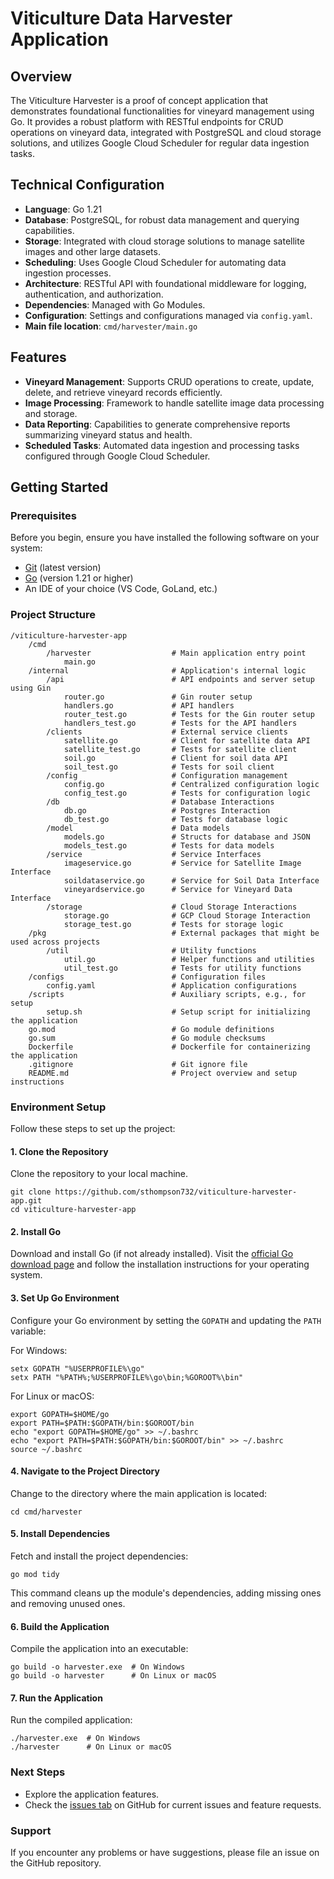 # Viticulture Data Harvester Application

## Overview

The Viticulture Harvester is a proof of concept application that demonstrates foundational functionalities for vineyard management using Go. It provides a robust platform with RESTful endpoints for CRUD operations on vineyard data, integrated with PostgreSQL and cloud storage solutions, and utilizes Google Cloud Scheduler for regular data ingestion tasks.

## Technical Configuration

- **Language**: Go 1.21
- **Database**: PostgreSQL, for robust data management and querying capabilities.
- **Storage**: Integrated with cloud storage solutions to manage satellite images and other large datasets.
- **Scheduling**: Uses Google Cloud Scheduler for automating data ingestion processes.
- **Architecture**: RESTful API with foundational middleware for logging, authentication, and authorization.
- **Dependencies**: Managed with Go Modules.
- **Configuration**: Settings and configurations managed via `config.yaml`.
- **Main file location**: `cmd/harvester/main.go`

## Features

- **Vineyard Management**: Supports CRUD operations to create, update, delete, and retrieve vineyard records efficiently.
- **Image Processing**: Framework to handle satellite image data processing and storage.
- **Data Reporting**: Capabilities to generate comprehensive reports summarizing vineyard status and health.
- **Scheduled Tasks**: Automated data ingestion and processing tasks configured through Google Cloud Scheduler.

## Getting Started

### Prerequisites

Before you begin, ensure you have installed the following software on your system:

- [Git](https://git-scm.com/downloads) (latest version)
- [Go](https://go.dev/dl/) (version 1.21 or higher)
- An IDE of your choice (VS Code, GoLand, etc.)

### Project Structure

```text
/viticulture-harvester-app
    /cmd
        /harvester                  # Main application entry point
            main.go
    /internal                       # Application's internal logic
        /api                        # API endpoints and server setup using Gin
            router.go               # Gin router setup
            handlers.go             # API handlers
            router_test.go          # Tests for the Gin router setup
            handlers_test.go        # Tests for the API handlers
        /clients                    # External service clients
            satellite.go            # Client for satellite data API
            satellite_test.go       # Tests for satellite client
            soil.go                 # Client for soil data API
            soil_test.go            # Tests for soil client
        /config                     # Configuration management
            config.go               # Centralized configuration logic
            config_test.go          # Tests for configuration logic
        /db                         # Database Interactions
            db.go                   # Postgres Interaction
            db_test.go              # Tests for database logic
        /model                      # Data models
            models.go               # Structs for database and JSON
            models_test.go          # Tests for data models
        /service                    # Service Interfaces
            imageservice.go         # Service for Satellite Image Interface
            soildataservice.go      # Service for Soil Data Interface
            vineyardservice.go      # Service for Vineyard Data Interface
        /storage                    # Cloud Storage Interactions
            storage.go              # GCP Cloud Storage Interaction
            storage_test.go         # Tests for storage logic
    /pkg                            # External packages that might be used across projects
        /util                       # Utility functions
            util.go                 # Helper functions and utilities
            util_test.go            # Tests for utility functions
    /configs                        # Configuration files
        config.yaml                 # Application configurations
    /scripts                        # Auxiliary scripts, e.g., for setup
        setup.sh                    # Setup script for initializing the application
    go.mod                          # Go module definitions
    go.sum                          # Go module checksums
    Dockerfile                      # Dockerfile for containerizing the application
    .gitignore                      # Git ignore file
    README.md                       # Project overview and setup instructions
```

### Environment Setup

Follow these steps to set up the project:

#### 1. Clone the Repository

Clone the repository to your local machine.

```
git clone https://github.com/sthompson732/viticulture-harvester-app.git
cd viticulture-harvester-app
```

#### 2. Install Go

Download and install Go (if not already installed). Visit the [official Go download page](https://go.dev/dl/) and follow the installation instructions for your operating system.

#### 3. Set Up Go Environment

Configure your Go environment by setting the `GOPATH` and updating the `PATH` variable:

For Windows:

```
setx GOPATH "%USERPROFILE%\go"
setx PATH "%PATH%;%USERPROFILE%\go\bin;%GOROOT%\bin"
```

For Linux or macOS:

```
export GOPATH=$HOME/go
export PATH=$PATH:$GOPATH/bin:$GOROOT/bin
echo "export GOPATH=$HOME/go" >> ~/.bashrc
echo "export PATH=$PATH:$GOPATH/bin:$GOROOT/bin" >> ~/.bashrc
source ~/.bashrc
```

#### 4. Navigate to the Project Directory

Change to the directory where the main application is located:

```
cd cmd/harvester
```

#### 5. Install Dependencies

Fetch and install the project dependencies:

```
go mod tidy
```

This command cleans up the module's dependencies, adding missing ones and removing unused ones.

#### 6. Build the Application

Compile the application into an executable:

```
go build -o harvester.exe  # On Windows
go build -o harvester      # On Linux or macOS
```

#### 7. Run the Application

Run the compiled application:

```
./harvester.exe  # On Windows
./harvester      # On Linux or macOS
```

### Next Steps

- Explore the application features.
- Check the [issues tab](<link-to-issues-tab>) on GitHub for current issues and feature requests.

### Support

If you encounter any problems or have suggestions, please file an issue on the GitHub repository.